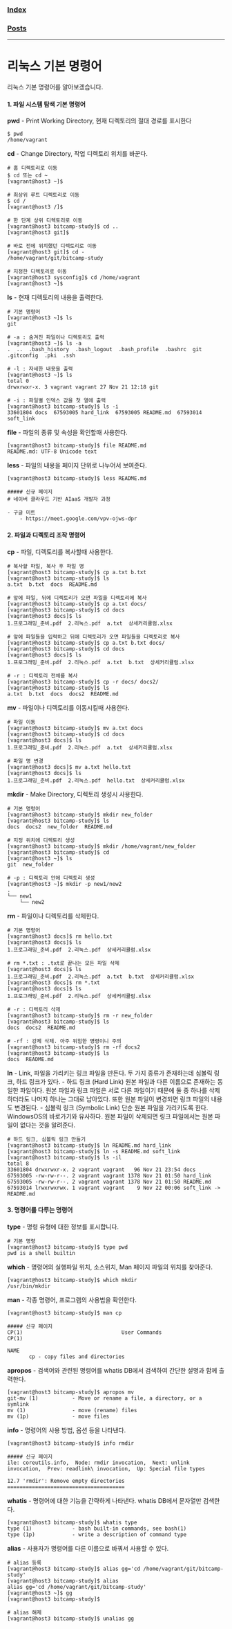 ### [Index](../README.md)

### [Posts](../POSTS.md)

----------------------

# 리눅스 기본 명령어

리눅스 기본 명령어를 알아보겠습니다.

#### 1. 파일 시스템 탐색 기본 명령어

**pwd** - 
    Print Working Directory, 현재 디렉토리의 절대 경로를 표시한다
```
$ pwd
/home/vagrant
```

**cd** - 
    Change Directory, 작업 디렉토리 위치를 바꾼다.

```
# 홈 디렉토리로 이동
$ cd 또는 cd ~
[vagrant@host3 ~]$

# 최상위 루트 디렉토리로 이동
$ cd /
[vagrant@host3 /]$

# 한 단계 상위 디렉토리로 이동
[vagrant@host3 bitcamp-study]$ cd ..
[vagrant@host3 git]$

# 바로 전에 위치했던 디렉토리로 이동
[vagrant@host3 git]$ cd -
/home/vagrant/git/bitcamp-study

# 지정한 디렉토리로 이동
[vagrant@host3 sysconfig]$ cd /home/vagrant
[vagrant@host3 ~]$
```

**ls** - 
    현재 디렉토리의 내용을 출력한다.
```
# 기본 명령어
[vagrant@host3 ~]$ ls
git

# -a : 숨겨진 파일이나 디렉토리도 출력
[vagrant@host3 ~]$ ls -a
.  ..  .bash_history  .bash_logout  .bash_profile  .bashrc  git  .gitconfig  .pki  .ssh

# -l : 자세한 내용을 출력
[vagrant@host3 ~]$ ls
total 0
drwxrwxr-x. 3 vagrant vagrant 27 Nov 21 12:18 git

# -i : 파일별 인덱스 값을 첫 열에 출력
[vagrant@host3 bitcamp-study]$ ls -i
33601804 docs  67593005 hard_link  67593005 README.md  67593014 soft_link
```


**file** - 
    파일의 종류 및 속성을 확인할때 사용한다.
```
[vagrant@host3 bitcamp-study]$ file README.md
README.md: UTF-8 Unicode text
```

**less** - 
    파일의 내용을 페이지 단위로 나누어서 보여준다.
```
[vagrant@host3 bitcamp-study]$ less README.md

##### 신규 페이지 
# 네이버 클라우드 기반 AIaaS 개발자 과정

- 구글 미트
    - https://meet.google.com/vpv-ojws-dpr
```


#### 2. 파일과 디렉토리 조작 명령어

**cp** - 
    파일, 디렉토리를 복사할때 사용한다.
```
# 복사할 파일, 복사 후 파일 명
[vagrant@host3 bitcamp-study]$ cp a.txt b.txt
[vagrant@host3 bitcamp-study]$ ls
a.txt  b.txt  docs  README.md

# 앞에 파일, 뒤에 디렉토리가 오면 파일을 디렉토리에 복사
[vagrant@host3 bitcamp-study]$ cp a.txt docs/
[vagrant@host3 bitcamp-study]$ cd docs
[vagrant@host3 docs]$ ls
1.프로그래밍_준비.pdf  2.리눅스.pdf  a.txt  상세커리큘럼.xlsx

# 앞에 파일들을 입력하고 뒤에 디렉토리가 오면 파일들을 디렉토리로 복사
[vagrant@host3 bitcamp-study]$ cp a.txt b.txt docs/
[vagrant@host3 bitcamp-study]$ cd docs
[vagrant@host3 docs]$ ls
1.프로그래밍_준비.pdf  2.리눅스.pdf  a.txt  b.txt  상세커리큘럼.xlsx

# -r : 디렉토리 전체를 복사
[vagrant@host3 bitcamp-study]$ cp -r docs/ docs2/
[vagrant@host3 bitcamp-study]$ ls
a.txt  b.txt  docs  docs2  README.md
```

**mv** - 
    파일이나 디렉토리를 이동시킬때 사용한다.
```
# 파일 이동
[vagrant@host3 bitcamp-study]$ mv a.txt docs
[vagrant@host3 bitcamp-study]$ cd docs
[vagrant@host3 docs]$ ls
1.프로그래밍_준비.pdf  2.리눅스.pdf  a.txt  상세커리큘럼.xlsx

# 파일 명 변경
[vagrant@host3 docs]$ mv a.txt hello.txt
[vagrant@host3 docs]$ ls
1.프로그래밍_준비.pdf  2.리눅스.pdf  hello.txt  상세커리큘럼.xlsx
```

**mkdir** - 
    Make Directory, 디렉토리 생성시 사용한다.

```
# 기본 명령어
[vagrant@host3 bitcamp-study]$ mkdir new_folder
[vagrant@host3 bitcamp-study]$ ls
docs  docs2  new_folder  README.md

# 지정 위치에 디렉토리 생성
[vagrant@host3 bitcamp-study]$ mkdir /home/vagrant/new_folder
[vagrant@host3 bitcamp-study]$ cd
[vagrant@host3 ~]$ ls
git  new_folder

# -p : 디렉토리 안에 디렉토리 생성
[vagrant@host3 ~]$ mkdir -p new1/new2
.
└── new1
    └── new2
```

**rm** - 
    파일이나 디렉토리를 삭제한다.
```
# 기본 명령어
[vagrant@host3 docs]$ rm hello.txt
[vagrant@host3 docs]$ ls
1.프로그래밍_준비.pdf  2.리눅스.pdf  상세커리큘럼.xlsx

# rm *.txt : .txt로 끝나는 모든 파일 삭제
[vagrant@host3 docs]$ ls
1.프로그래밍_준비.pdf  2.리눅스.pdf  a.txt  b.txt  상세커리큘럼.xlsx
[vagrant@host3 docs]$ rm *.txt
[vagrant@host3 docs]$ ls
1.프로그래밍_준비.pdf  2.리눅스.pdf  상세커리큘럼.xlsx

# -r : 디렉토리 삭제
[vagrant@host3 bitcamp-study]$ rm -r new_folder
[vagrant@host3 bitcamp-study]$ ls
docs  docs2  README.md

# -rf : 강제 삭제. 아주 위험한 명령이니 주의
[vagrant@host3 bitcamp-study]$ rm -rf docs2
[vagrant@host3 bitcamp-study]$ ls
docs  README.md
```

**ln** - 
    Link, 파일을 가리키는 링크 파일을 만든다.
    두 가지 종류가 존재하는데 심볼릭 링크, 하드 링크가 있다.
    - 하드 링크 (Hard Link)
        원본 파일과 다른 이름으로 존재하는 동일한 파일이다. 원본 파일과 링크 파일은 서로 다른 파일이기 때문에 둘 중 하나를 삭제하더라도 나머지 하나는 그대로 남아있다. 또한 원본 파일이 변경되면 링크 파일의 내용도 변경된다.
    - 심볼릭 링크 (Symbolic Link)
        단순 원본 파일을 가리키도록 한다. WindowsOS의 바로가기와 유사하다. 원본 파일이 삭제되면 링크 파일에서는 원본 파일이 없다는 것을 알려준다.
```
# 하드 링크, 심볼릭 링크 만들기
[vagrant@host3 bitcamp-study]$ ln README.md hard_link
[vagrant@host3 bitcamp-study]$ ln -s README.md soft_link
[vagrant@host3 bitcamp-study]$ ls -il
total 8
33601804 drwxrwxr-x. 2 vagrant vagrant   96 Nov 21 23:54 docs
67593005 -rw-rw-r--. 2 vagrant vagrant 1378 Nov 21 01:50 hard_link
67593005 -rw-rw-r--. 2 vagrant vagrant 1378 Nov 21 01:50 README.md
67593014 lrwxrwxrwx. 1 vagrant vagrant    9 Nov 22 00:06 soft_link -> README.md
```

#### 3. 명령어를 다루는 명령어

**type** - 
    명령 유형에 대한 정보를 표시합니다.
```
# 기본 명령
[vagrant@host3 bitcamp-study]$ type pwd
pwd is a shell builtin
```

**which** - 
    명령어의 실행파일 위치, 소스위치, Man 페이지 파일의 위치를 찾아준다.
```
[vagrant@host3 bitcamp-study]$ which mkdir
/usr/bin/mkdir
```

**man** - 
    각종 명령어, 프로그램의 사용법을 확인한다.
```
[vagrant@host3 bitcamp-study]$ man cp

##### 신규 페이지
CP(1)                                User Commands                               CP(1)

NAME
       cp - copy files and directories
```

**apropos** - 
    검색어와 관련된 명령어를 whatis DB에서 검색하여 간단한 설명과 함께 출력한다.
```
[vagrant@host3 bitcamp-study]$ apropos mv
git-mv (1)           - Move or rename a file, a directory, or a symlink
mv (1)               - move (rename) files
mv (1p)              - move files
```

**info** - 
    명령어의 사용 방법, 옵션 등을 나타낸다.
```
[vagrant@host3 bitcamp-study]$ info rmdir

##### 신규 페이지
ile: coreutils.info,  Node: rmdir invocation,  Next: unlink invocation,  Prev: readlink\ invocation,  Up: Special file types

12.7 'rmdir': Remove empty directories
======================================
```

**whatis** - 
    명령어에 대한 기능을 간략하게 나타낸다. whatis DB에서 문자열만 검색한다.
```
[vagrant@host3 bitcamp-study]$ whatis type
type (1)             - bash built-in commands, see bash(1)
type (1p)            - write a description of command type
```

**alias** - 
    사용자가 명령어를 다른 이름으로 바꿔서 사용할 수 있다.
```
# alias 등록
[vagrant@host3 bitcamp-study]$ alias gg='cd /home/vagrant/git/bitcamp-study'
[vagrant@host3 bitcamp-study]$ alias
alias gg='cd /home/vagrant/git/bitcamp-study'
[vagrant@host3 ~]$ gg
[vagrant@host3 bitcamp-study]$

# alias 해제
[vagrant@host3 bitcamp-study]$ unalias gg
```

